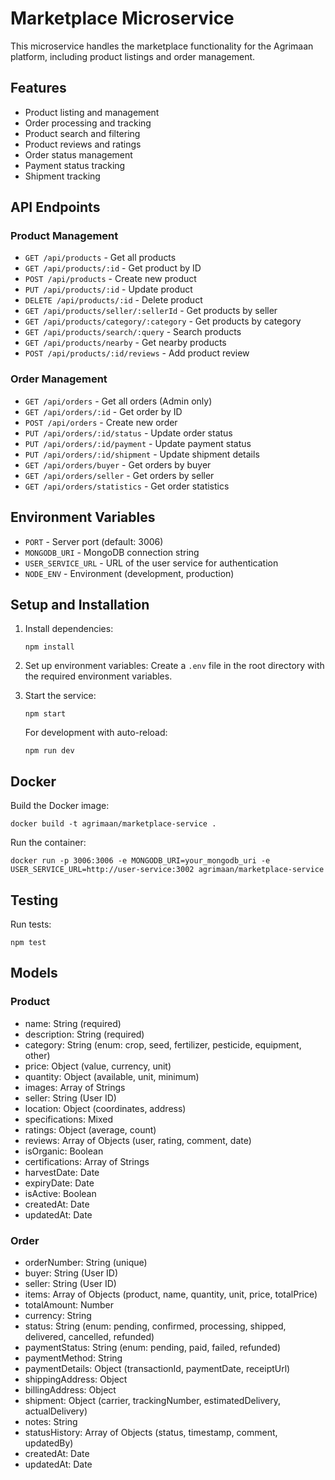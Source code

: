 # Marketplace Microservice

This microservice handles the marketplace functionality for the Agrimaan platform, including product listings and order management.

## Features

- Product listing and management
- Order processing and tracking
- Product search and filtering
- Product reviews and ratings
- Order status management
- Payment status tracking
- Shipment tracking

## API Endpoints

### Product Management

- `GET /api/products` - Get all products
- `GET /api/products/:id` - Get product by ID
- `POST /api/products` - Create new product
- `PUT /api/products/:id` - Update product
- `DELETE /api/products/:id` - Delete product
- `GET /api/products/seller/:sellerId` - Get products by seller
- `GET /api/products/category/:category` - Get products by category
- `GET /api/products/search/:query` - Search products
- `GET /api/products/nearby` - Get nearby products
- `POST /api/products/:id/reviews` - Add product review

### Order Management

- `GET /api/orders` - Get all orders (Admin only)
- `GET /api/orders/:id` - Get order by ID
- `POST /api/orders` - Create new order
- `PUT /api/orders/:id/status` - Update order status
- `PUT /api/orders/:id/payment` - Update payment status
- `PUT /api/orders/:id/shipment` - Update shipment details
- `GET /api/orders/buyer` - Get orders by buyer
- `GET /api/orders/seller` - Get orders by seller
- `GET /api/orders/statistics` - Get order statistics

## Environment Variables

- `PORT` - Server port (default: 3006)
- `MONGODB_URI` - MongoDB connection string
- `USER_SERVICE_URL` - URL of the user service for authentication
- `NODE_ENV` - Environment (development, production)

## Setup and Installation

1. Install dependencies:
   ```
   npm install
   ```

2. Set up environment variables:
   Create a `.env` file in the root directory with the required environment variables.

3. Start the service:
   ```
   npm start
   ```

   For development with auto-reload:
   ```
   npm run dev
   ```

## Docker

Build the Docker image:
```
docker build -t agrimaan/marketplace-service .
```

Run the container:
```
docker run -p 3006:3006 -e MONGODB_URI=your_mongodb_uri -e USER_SERVICE_URL=http://user-service:3002 agrimaan/marketplace-service
```

## Testing

Run tests:
```
npm test
```

## Models

### Product

- name: String (required)
- description: String (required)
- category: String (enum: crop, seed, fertilizer, pesticide, equipment, other)
- price: Object (value, currency, unit)
- quantity: Object (available, unit, minimum)
- images: Array of Strings
- seller: String (User ID)
- location: Object (coordinates, address)
- specifications: Mixed
- ratings: Object (average, count)
- reviews: Array of Objects (user, rating, comment, date)
- isOrganic: Boolean
- certifications: Array of Strings
- harvestDate: Date
- expiryDate: Date
- isActive: Boolean
- createdAt: Date
- updatedAt: Date

### Order

- orderNumber: String (unique)
- buyer: String (User ID)
- seller: String (User ID)
- items: Array of Objects (product, name, quantity, unit, price, totalPrice)
- totalAmount: Number
- currency: String
- status: String (enum: pending, confirmed, processing, shipped, delivered, cancelled, refunded)
- paymentStatus: String (enum: pending, paid, failed, refunded)
- paymentMethod: String
- paymentDetails: Object (transactionId, paymentDate, receiptUrl)
- shippingAddress: Object
- billingAddress: Object
- shipment: Object (carrier, trackingNumber, estimatedDelivery, actualDelivery)
- notes: String
- statusHistory: Array of Objects (status, timestamp, comment, updatedBy)
- createdAt: Date
- updatedAt: Date